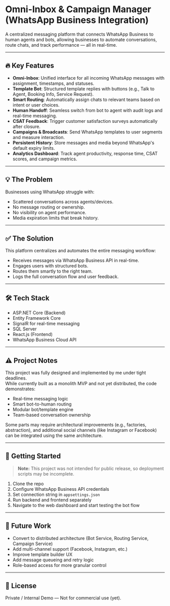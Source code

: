 # Omni-Inbox & Campaign Manager (WhatsApp Business Integration)

A centralized messaging platform that connects WhatsApp Business to human agents and bots, allowing businesses to automate conversations, route chats, and track performance — all in real-time.

---

## 🔥 Key Features

- **Omni-Inbox**: Unified interface for all incoming WhatsApp messages with assignment, timestamps, and statuses.
- **Template Bot**: Structured template replies with buttons (e.g., Talk to Agent, Booking Info, Service Request).
- **Smart Routing**: Automatically assign chats to relevant teams based on intent or user choices.
- **Human Handoff**: Seamless switch from bot to agent with audit logs and real-time messaging.
- **CSAT Feedback**: Trigger customer satisfaction surveys automatically after closure.
- **Campaigns & Broadcasts**: Send WhatsApp templates to user segments and measure interaction.
- **Persistent History**: Store messages and media beyond WhatsApp's default expiry limits.
- **Analytics Dashboard**: Track agent productivity, response time, CSAT scores, and campaign metrics.

---

## 💡 The Problem

Businesses using WhatsApp struggle with:

- Scattered conversations across agents/devices.
- No message routing or ownership.
- No visibility on agent performance.
- Media expiration limits that break history.

---

## ✅ The Solution

This platform centralizes and automates the entire messaging workflow:

- Receives messages via WhatsApp Business API in real-time.
- Engages users with structured bots.
- Routes them smartly to the right team.
- Logs the full conversation flow and user feedback.

---

## 🛠 Tech Stack

- ASP.NET Core (Backend)
- Entity Framework Core
- SignalR for real-time messaging
- SQL Server
- React.js (Frontend)
- WhatsApp Business Cloud API

---

## ⚠️ Project Notes

This project was fully designed and implemented by me under tight deadlines.  
While currently built as a monolith MVP and not yet distributed, the code demonstrates:

- Real-time messaging logic
- Smart bot-to-human routing
- Modular bot/template engine
- Team-based conversation ownership

Some parts may require architectural improvements (e.g., factories, abstraction), and additional social channels (like Instagram or Facebook) can be integrated using the same architecture.

---

## 🚀 Getting Started

> **Note:** This project was not intended for public release, so deployment scripts may be incomplete.

1. Clone the repo
2. Configure WhatsApp Business API credentials
3. Set connection string in `appsettings.json`
4. Run backend and frontend separately
5. Navigate to the web dashboard and start testing the bot flow

---

## 🚧 Future Work

- Convert to distributed architecture (Bot Service, Routing Service, Campaign Service)
- Add multi-channel support (Facebook, Instagram, etc.)
- Improve template builder UX
- Add message queueing and retry logic
- Role-based access for more granular control

---

## 📌 License

Private / Internal Demo — Not for commercial use (yet).
